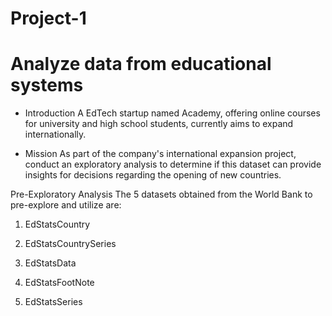 # Project-1

# Analyze data from educational systems

- Introduction
A EdTech startup named Academy, offering online courses for university and high school students, currently aims to expand internationally.

- Mission
As part of the company's international expansion project, conduct an exploratory analysis to determine if this dataset can provide insights for decisions regarding the opening of new countries.

Pre-Exploratory Analysis
The 5 datasets obtained from the World Bank to pre-explore and utilize are:

1. EdStatsCountry

2. EdStatsCountrySeries

3. EdStatsData

4. EdStatsFootNote

5. EdStatsSeries


